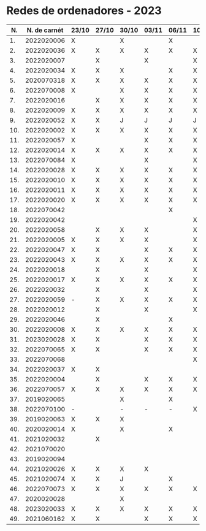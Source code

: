 # Redes de ordenadores - 2023

|N.|N. de carnét|23/10|27/10|30/10|03/11|06/11|10/11|13/11|17/11|20/11|24/11|27/11|
|--|----------|-----|-----|-----|-----|-----|-----|-----|-----|-----|-----|-----|
|1.|2022020006|X||X||X||X||X||X|
|2.|2022020036|X|X|X|X|X|X|X|X|X|X|X|
|3.|2022020007||X||X||X||X||X|X|
|4.|2022020034|X|X|X||X|X|X|X|X|X|X|
|5.|2020070318|X|X|X|X|X|X|X|X|X|X||
|6.|2022070008|X||X|X|X|X|X|X||X||
|7.|2022020016||X|X|X|X|X|X||X|X|X|
|8.|2022020009|X|X|X|X|X|X|X|X|X|X|X|
|9.|2022020052|X|X|J|J|J|J|J|J|J|J|J|
|10.|2022020002|X|X|X|X|X|X|X|X|X|X|X|
|11.|2022020057|X|||X|X|X|X|X||X||
|12.|2022020014|X|X|X|X|X|X|X|X|X|X|X|
|13.|2022070084|X|||X||X||X|X|X||
|14.|2022020028|X|X|X|X|X|X||X|X|X|X|
|15.|2022020010|X|X|X|X|X|X|X|X|X|X|X|
|16.|2022020011|X|X|X|X|X|X|X|X|X|X|X|
|17.|2022020020|X|X|X|X|X|X|X|X|X||X|
|18.|2022070042|||||X||X|X|X|X|X|
|19.|2022020042||||||X||X|X|X|X|
|20.|2022020058||X|X|X||X|X||X||X|
|21.|2022020005|X|X|X|X||X||X|X|X||
|22.|2022020047|X|X||X|X|X|X|X|X|X|X|
|23.|2022020043|X|X|X|X|X|X|X|X|X|X|X|
|24.|2022020018||X||X||X||X||X||
|25.|2022020017|X|X|X|X|X|X|X|X|X|X|X|
|26.|2022020032||X||X||X||X||X||
|27.|2022020059|-|X|X|X|X|X|X|X|X|X|X|
|28.|2022020012||X||X||X||X||X||
|29.|2022020046||X|||X|||X|X||X|
|30.|2022020008|X|X|X|X|X|X|X||X|X|X|
|31.|2023020028|X|X||X|X|X||X|X|X||
|32.|2022070065|X|X||X|X|X|X|X|X|||
|33.|2022070068||||||X||||X|X|
|34.|2022020037|X|X||||||X||X|X|
|35.|2022020004||X||X|X|X|X|X|X|X||
|36.|2022070057|X|X|X|X|X|X|X|X|X|X|X|
|37.|2019020065|||X||X||X|X|X|||
|38.|2022070100|-||-|-|-|X|X|X||X||
|39.|2019020063|X|X|X||||X||X|||
|40.|2020020014|X||X||X||X||X||X|
|41.|2021020032||X||||||||||
|42.|2021070020|||||||X|X||||
|43.|2019020094||||||||||||
|44.|2021020026|X|X|X|X||||X|X|X|X|
|45.|2021020074|X|X|J||X||X|||X||
|46.|2022070073|X|X|X|X|X|X|X|X|X|X||
|47.|2020020028|||X||||X||X||X|
|48.|2023020033|X|X|X|X|X|X|X|X|X|X|X|
|49.|2021060162|X|X||X|X|X|X|X|X|X|X|
